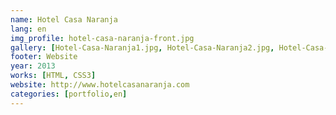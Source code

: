 ```yaml
---
name: Hotel Casa Naranja
lang: en
img_profile: hotel-casa-naranja-front.jpg
gallery: [Hotel-Casa-Naranja1.jpg, Hotel-Casa-Naranja2.jpg, Hotel-Casa-Naranja3.jpg]
footer: Website
year: 2013
works: [HTML, CSS3]
website: http://www.hotelcasanaranja.com
categories: [portfolio,en]
---
```

